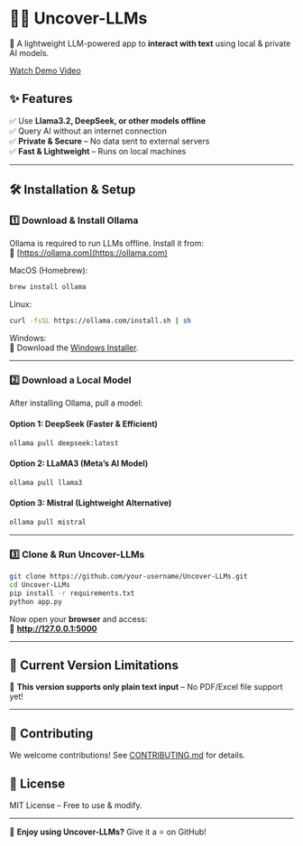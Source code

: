 # 🕵️‍♂️ Uncover-LLMs  
🚀 A lightweight LLM-powered app to **interact with text** using local & private AI models.  

[Watch Demo Video](http://www.uncover-llms.com/)


## ✨ Features  
✅ Use **Llama3.2, DeepSeek, or other models offline**  
✅ Query AI without an internet connection  
✅ **Private & Secure** – No data sent to external servers  
✅ **Fast & Lightweight** – Runs on local machines  

---

## 🛠️ **Installation & Setup**  

### 1️⃣ **Download & Install Ollama**  
Ollama is required to run LLMs offline. Install it from:  
🔗 [https://ollama.com](https://ollama.com)  

MacOS (Homebrew):  
```sh  
brew install ollama  
```
Linux:  
```sh  
curl -fsSL https://ollama.com/install.sh | sh  
```
Windows:  
📌 Download the [Windows Installer](https://ollama.com/download).  

---

### 2️⃣ **Download a Local Model**  
After installing Ollama, pull a model:  

#### **Option 1: DeepSeek (Faster & Efficient)**  
```sh  
ollama pull deepseek:latest  
```

#### **Option 2: LLaMA3 (Meta’s AI Model)**  
```sh  
ollama pull llama3  
```

#### **Option 3: Mistral (Lightweight Alternative)**  
```sh  
ollama pull mistral  
```

---

### 3️⃣ **Clone & Run Uncover-LLMs**  
```sh  
git clone https://github.com/your-username/Uncover-LLMs.git  
cd Uncover-LLMs  
pip install -r requirements.txt  
python app.py  
```
Now open your **browser** and access:  
📌 **http://127.0.0.1:5000**  

---

## 🚧 **Current Version Limitations**  
🚨 **This version supports only plain text input** – No PDF/Excel file support yet!  

---

## 🤝 **Contributing**  
We welcome contributions! See [CONTRIBUTING.md](CONTRIBUTING.md) for details.  

## 📜 **License**  
MIT License – Free to use & modify.  

---

🚀 **Enjoy using Uncover-LLMs?** Give it a ⭐ on GitHub!  

